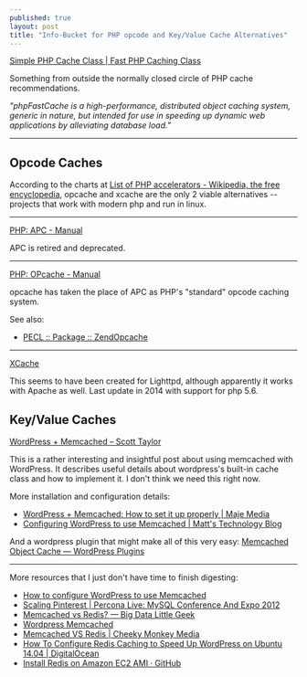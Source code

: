 ```yaml
---
published: true
layout: post
title: "Info-Bucket for PHP opcode and Key/Value Cache Alternatives"
---
```



[Simple PHP Cache Class | Fast PHP Caching Class](http://www.phpfastcache.com/)

Something from outside the normally closed circle of PHP cache recommendations.

*"phpFastCache is a high-performance, distributed object caching system, generic in nature, but intended for use in speeding up dynamic web applications by alleviating database load."*

---

## Opcode Caches

According to the charts at [List of PHP accelerators - Wikipedia, the free encyclopedia](https://en.wikipedia.org/wiki/List_of_PHP_accelerators#XCache), opcache and xcache are the only 2 viable alternatives -- projects that work with modern php and run in linux.

---

[PHP: APC - Manual](http://php.net/manual/en/book.apc.php)

APC is retired and deprecated.

---

[PHP: OPcache - Manual](http://php.net/manual/en/book.opcache.php)

opcache has taken the place of APC as PHP's "standard" opcode caching system.

See also:

* [PECL :: Package :: ZendOpcache](http://pecl.php.net/package/ZendOpcache)

---

[XCache](http://xcache.lighttpd.net/)

This seems to have been created for Lighttpd, although apparently it works with Apache as well. Last update in 2014 with support for php 5.6.


## Key/Value Caches

[WordPress + Memcached – Scott Taylor](http://scotty-t.com/2012/01/20/wordpress-memcached/)

This is a rather interesting and insightful post about using memcached with WordPress. It describes useful details about wordpress's built-in cache class and how to implement it. I don't think we need this right now.

More installation and configuration details:

* [WordPress + Memcached: How to set it up properly | Maje Media](https://majemedia.com/wordpress-memcached-how-to-set-it-up-properly/)
* [Configuring WordPress to use Memcached | Matt's Technology Blog](http://technology.mattrude.com/2011/11/configuring-wordpress-to-use-memcached/)

And a wordpress plugin that might make all of this very easy: [Memcached Object Cache — WordPress Plugins](https://wordpress.org/plugins/memcached/)

---

More resources that I just don't have time to finish digesting:

* [How to configure WordPress to use Memcached](https://www.siteground.com/tutorials/supercacher/wordpress_memcached.htm)
* [Scaling Pinterest | Percona Live: MySQL Conference And Expo 2012](https://www.percona.com/live/mysql-conference-2012/sessions/scaling-pinterest)
* [Memcached vs Redis? — Big Data Little Geek](http://www.bigdatalittlegeek.com/blog/2014/3/25/memcached-vs-redis)
* [Wordpress Memcached](https://redislabs.com/wordpress-memcached)
* [Memcached VS Redis | Cheeky Monkey Media](http://cheekymonkeymedia.ca/blog/web-development/memcached-vs-redis)
* [How To Configure Redis Caching to Speed Up WordPress on Ubuntu 14.04 | DigitalOcean](https://www.digitalocean.com/community/tutorials/how-to-configure-redis-caching-to-speed-up-wordpress-on-ubuntu-14-04)
* [Install Redis on Amazon EC2 AMI · GitHub](https://gist.github.com/dstroot/2776679)
